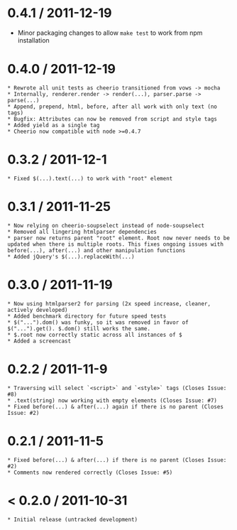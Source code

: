 0.4.1 / 2011-12-19
==================
* Minor packaging changes to allow `make test` to work from npm installation

0.4.0 / 2011-12-19
==================

    * Rewrote all unit tests as cheerio transitioned from vows -> mocha
    * Internally, renderer.render -> render(...), parser.parse -> parse(...)
    * Append, prepend, html, before, after all work with only text (no tags)
    * Bugfix: Attributes can now be removed from script and style tags
    * Added yield as a single tag
    * Cheerio now compatible with node >=0.4.7

0.3.2 / 2011-12-1
=================

    * Fixed $(...).text(...) to work with "root" element

0.3.1 / 2011-11-25
==================

    * Now relying on cheerio-soupselect instead of node-soupselect
    * Removed all lingering htmlparser dependencies
    * parser now returns parent "root" element. Root now never needs to be updated when there is multiple roots. This fixes ongoing issues with before(...), after(...) and other manipulation functions
    * Added jQuery's $(...).replaceWith(...)

0.3.0 / 2011-11-19
==================

    * Now using htmlparser2 for parsing (2x speed increase, cleaner, actively developed)
    * Added benchmark directory for future speed tests
    * $("...").dom() was funky, so it was removed in favor of $("...").get(). $.dom() still works the same.
    * $.root now correctly static across all instances of $
    * Added a screencast

0.2.2 / 2011-11-9
=================

    * Traversing will select `<script>` and `<style>` tags (Closes Issue: #8)
    * .text(string) now working with empty elements (Closes Issue: #7)
    * Fixed before(...) & after(...) again if there is no parent (Closes Issue: #2)

0.2.1 / 2011-11-5
=================

    * Fixed before(...) & after(...) if there is no parent (Closes Issue: #2)
    * Comments now rendered correctly (Closes Issue: #5)
  

< 0.2.0 / 2011-10-31
====================

    * Initial release (untracked development)
